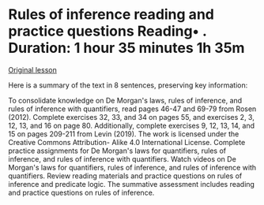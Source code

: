 # Rules of inference reading and practice questions Reading• . Duration: 1 hour 35 minutes 1h 35m

[Original lesson](https://www.coursera.org/learn/uol-discrete-mathematics/supplement/Jhdd2/rules-of-inference-reading-and-practice-questions)

Here is a summary of the text in 8 sentences, preserving key information:

To consolidate knowledge on De Morgan's laws, rules of inference, and rules of inference with quantifiers, read pages 46-47 and 69-79 from Rosen (2012). Complete exercises 32, 33, and 34 on pages 55, and exercises 2, 3, 12, 13, and 16 on page 80. Additionally, complete exercises 9, 12, 13, 14, and 15 on pages 209-211 from Levin (2019). The work is licensed under the Creative Commons Attribution- Alike 4.0 International License. Complete practice assignments for De Morgan's laws for quantifiers, rules of inference, and rules of inference with quantifiers. Watch videos on De Morgan's laws for quantifiers, rules of inference, and rules of inference with quantifiers. Review reading materials and practice questions on rules of inference and predicate logic. The summative assessment includes reading and practice questions on rules of inference.

